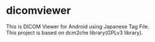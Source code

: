dicomviewer
===========

This is DICOM Viewer for Android using Japanese Tag File.
<BR>
This project is based on dcm2che library(GPLv3 library).

